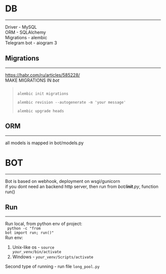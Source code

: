 # DB

-----

Driver - MySQL <br>
ORM - SQLAlchemy <br>
Migrations - alembic <br>
Telegram bot - aiogram 3 <br>


## Migrations

------

https://habr.com/ru/articles/585228/ <br>
MAKE MIGRATIONS IN *bot*
> <code>
> alembic init migrations <br>
> alembic revision --autogenerate -m 'your message' <br> 
> alembic upgrade heads
> </code>

## ORM

----

all models is mapped in bot/models.py

# BOT

----

Bot is based on webhook, deployment on wsgi/gunicorn<br> 
if you dont need an backend http server, then run from *bot/__init__.py*, function run()

## Run

----

Run local, from python env of project: <br>
<code>
python -c "from bot import run; run()"
</code><br>
Run env: <br>
1. Unix-like os - <code>source *your_venv*/bin/activate</code>
2. Windows - <code>*your_venv*/Scripts/activate</code>

Second type of running - run file <code>long_pool.py</code>